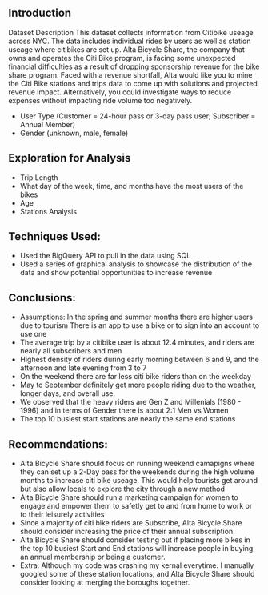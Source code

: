 ## Introduction
Dataset Description
This dataset collects information from Citibike useage across NYC. The data includes individual rides by users as well as station useage where citibikes are set up.
Alta Bicycle Share, the company that owns and operates the Citi Bike program, is facing some unexpected financial difficulties as a result of dropping sponsorship revenue for the bike share program. Faced with a revenue shortfall, Alta would like you to mine the Citi Bike stations and trips data to come up with solutions and projected revenue impact. Alternatively, you could investigate ways to reduce expenses without impacting ride volume too negatively.
- User Type (Customer = 24-hour pass or 3-day pass user; Subscriber = Annual Member)
- Gender (unknown, male, female)

## Exploration for Analysis
- Trip Length
- What day of the week, time, and months have the most users of the bikes
- Age
- Stations Analysis

## Techniques Used:
- Used the BigQuery API to pull in the data using SQL
- Used a series of graphical analysis to showcase the distribution of the data and show potential opportunities to increase revenue

## Conclusions:
- Assumptions: In the spring and summer months there are higher users due to tourism There is an app to use a bike or to sign into an account to use one
- The average trip by a citibike user is about 12.4 minutes, and riders are nearly all subscribers and men
- Highest density of riders during early morning between 6 and 9, and the afternoon and late evening from 3 to 7
- On the weekend there are far less citi bike riders than on the weekday
- May to September definitely get more people riding due to the weather, longer days, and overall use.
- We observed that the heavy riders are Gen Z and Millenials (1980 - 1996) and in terms of Gender there is about 2:1 Men vs Women
- The top 10 busiest start stations are nearly the same end stations

## Recommendations:
- Alta Bicycle Share should focus on running weekend camapigns where they can set up a 2-Day pass for the weekends during the high volume months to increase citi bike useage. This would help tourists get around but also allow locals to explore the city through a new method
- Alta Bicycle Share should run a marketing campaign for women to engage and empower them to safetly get to and from home to work or to their leisurely activities
- Since a majority of citi bike riders are Subscribe, Alta Bicycle Share should consider increasing the price of their annual subscription.
- Alta Bicycle Share should consider testing out if placing more bikes in the top 10 busiest Start and End stations will increase people in buying an annual membership or being a customer.
- Extra: Although my code was crashing my kernal everytime. I manually googled some of these station locations, and Alta Bicycle Share should consider looking at merging the boroughs together.
